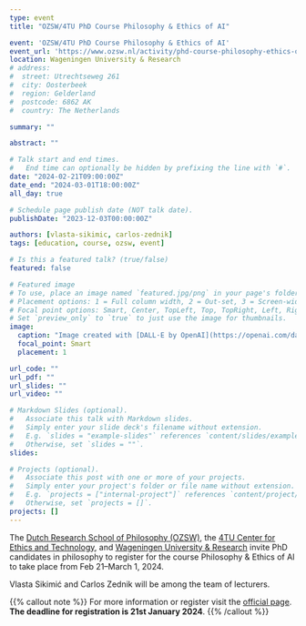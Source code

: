 ```yaml
---
type: event
title: "OZSW/4TU PhD Course Philosophy & Ethics of AI"

event: 'OZSW/4TU PhD Course Philosophy & Ethics of AI'
event_url: 'https://www.ozsw.nl/activity/phd-course-philosophy-ethics-of-ai/'
location: Wageningen University & Research
# address:
#  street: Utrechtseweg 261
#  city: Oosterbeek
#  region: Gelderland
#  postcode: 6862 AK
#  country: The Netherlands

summary: ""

abstract: ""

# Talk start and end times.
#   End time can optionally be hidden by prefixing the line with `#`.
date: "2024-02-21T09:00:00Z"
date_end: "2024-03-01T18:00:00Z"
all_day: true

# Schedule page publish date (NOT talk date).
publishDate: "2023-12-03T00:00:00Z"

authors: [vlasta-sikimic, carlos-zednik]
tags: [education, course, ozsw, event]

# Is this a featured talk? (true/false)
featured: false

# Featured image
# To use, place an image named `featured.jpg/png` in your page's folder.
# Placement options: 1 = Full column width, 2 = Out-set, 3 = Screen-width
# Focal point options: Smart, Center, TopLeft, Top, TopRight, Left, Right, BottomLeft, Bottom, BottomRight
# Set `preview_only` to `true` to just use the image for thumbnails.
image:
  caption: "Image created with [DALL·E by OpenAI](https://openai.com/dall-e-3)"
  focal_point: Smart
  placement: 1

url_code: ""
url_pdf: ""
url_slides: ""
url_video: ""

# Markdown Slides (optional).
#   Associate this talk with Markdown slides.
#   Simply enter your slide deck's filename without extension.
#   E.g. `slides = "example-slides"` references `content/slides/example-slides.md`.
#   Otherwise, set `slides = ""`.
slides:

# Projects (optional).
#   Associate this post with one or more of your projects.
#   Simply enter your project's folder or file name without extension.
#   E.g. `projects = ["internal-project"]` references `content/project/deep-learning/index.md`.
#   Otherwise, set `projects = []`.
projects: []
---
```


The [Dutch Research School of Philosophy (OZSW)](https://www.ozsw.nl), the [4TU Center for Ethics and Technology](https://ethicsandtechnology.eu), and [Wageningen University & Research](https://www.wur.nl/en/wageningen-university.htm) invite PhD candidates in philosophy to register for the course Philosophy & Ethics of AI to take place from Feb 21–March 1, 2024.

Vlasta Sikimić and Carlos Zednik will be among the team of lecturers.

{{% callout note %}}
For more information or register visit the [official page](https://www.ozsw.nl/activity/phd-course-philosophy-ethics-of-ai/). **The deadline for registration is 21st January 2024**.
{{% /callout %}}



